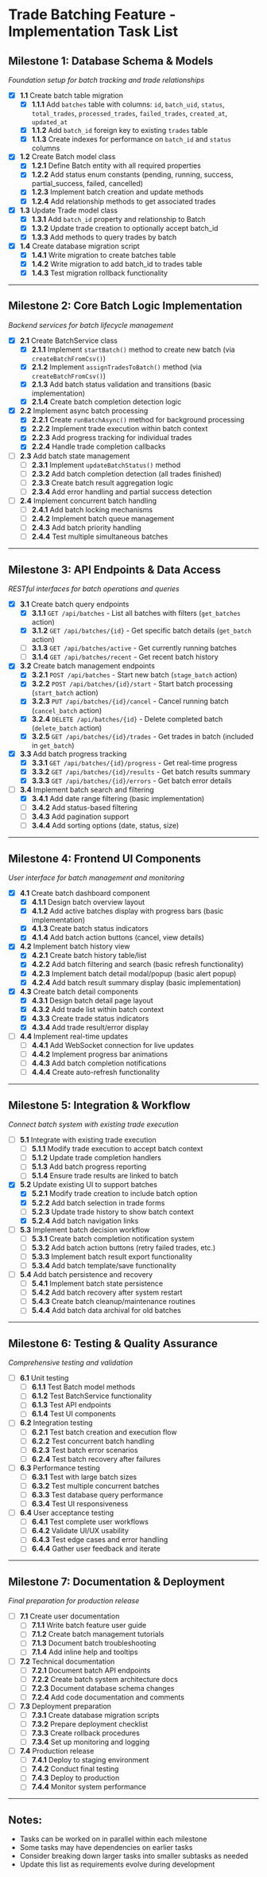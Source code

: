 # **Trade Batching Feature - Implementation Task List**

## **Milestone 1: Database Schema & Models** 
*Foundation setup for batch tracking and trade relationships*

- [x] **1.1** Create batch table migration
  - [x] **1.1.1** Add `batches` table with columns: `id`, `batch_uid`, `status`, `total_trades`, `processed_trades`, `failed_trades`, `created_at`, `updated_at`
  - [x] **1.1.2** Add `batch_id` foreign key to existing `trades` table
  - [x] **1.1.3** Create indexes for performance on `batch_id` and `status` columns

- [x] **1.2** Create Batch model class
  - [x] **1.2.1** Define Batch entity with all required properties
  - [x] **1.2.2** Add status enum constants (pending, running, success, partial_success, failed, cancelled)
  - [x] **1.2.3** Implement batch creation and update methods
  - [x] **1.2.4** Add relationship methods to get associated trades

- [x] **1.3** Update Trade model class
  - [x] **1.3.1** Add `batch_id` property and relationship to Batch
  - [x] **1.3.2** Update trade creation to optionally accept batch_id
  - [x] **1.3.3** Add methods to query trades by batch

- [x] **1.4** Create database migration script
  - [x] **1.4.1** Write migration to create batches table
  - [x] **1.4.2** Write migration to add batch_id to trades table
  - [x] **1.4.3** Test migration rollback functionality

---

## **Milestone 2: Core Batch Logic Implementation**
*Backend services for batch lifecycle management*

- [x] **2.1** Create BatchService class
  - [x] **2.1.1** Implement `startBatch()` method to create new batch (via `createBatchFromCsv()`)
  - [x] **2.1.2** Implement `assignTradesToBatch()` method (via `createBatchFromCsv()`)
  - [x] **2.1.3** Add batch status validation and transitions (basic implementation)
  - [x] **2.1.4** Create batch completion detection logic

- [x] **2.2** Implement async batch processing
  - [x] **2.2.1** Create `runBatchAsync()` method for background processing
  - [x] **2.2.2** Implement trade execution within batch context
  - [x] **2.2.3** Add progress tracking for individual trades
  - [x] **2.2.4** Handle trade completion callbacks

- [ ] **2.3** Add batch state management
  - [ ] **2.3.1** Implement `updateBatchStatus()` method
  - [ ] **2.3.2** Add batch completion detection (all trades finished)
  - [ ] **2.3.3** Create batch result aggregation logic
  - [ ] **2.3.4** Add error handling and partial success detection

- [ ] **2.4** Implement concurrent batch handling
  - [ ] **2.4.1** Add batch locking mechanisms
  - [ ] **2.4.2** Implement batch queue management
  - [ ] **2.4.3** Add batch priority handling
  - [ ] **2.4.4** Test multiple simultaneous batches

---

## **Milestone 3: API Endpoints & Data Access**
*RESTful interfaces for batch operations and queries*

- [x] **3.1** Create batch query endpoints
  - [x] **3.1.1** `GET /api/batches` - List all batches with filters (`get_batches` action)
  - [x] **3.1.2** `GET /api/batches/{id}` - Get specific batch details (`get_batch` action)
  - [ ] **3.1.3** `GET /api/batches/active` - Get currently running batches
  - [ ] **3.1.4** `GET /api/batches/recent` - Get recent batch history

- [x] **3.2** Create batch management endpoints
  - [x] **3.2.1** `POST /api/batches` - Start new batch (`stage_batch` action)
  - [x] **3.2.2** `POST /api/batches/{id}/start` - Start batch processing (`start_batch` action)
  - [x] **3.2.3** `PUT /api/batches/{id}/cancel` - Cancel running batch (`cancel_batch` action)
  - [x] **3.2.4** `DELETE /api/batches/{id}` - Delete completed batch (`delete_batch` action)
  - [x] **3.2.5** `GET /api/batches/{id}/trades` - Get trades in batch (included in `get_batch`)

- [x] **3.3** Add batch progress tracking
  - [x] **3.3.1** `GET /api/batches/{id}/progress` - Get real-time progress
  - [x] **3.3.2** `GET /api/batches/{id}/results` - Get batch results summary
  - [x] **3.3.3** `GET /api/batches/{id}/errors` - Get batch error details

- [ ] **3.4** Implement batch search and filtering
  - [x] **3.4.1** Add date range filtering (basic implementation)
  - [ ] **3.4.2** Add status-based filtering
  - [ ] **3.4.3** Add pagination support
  - [ ] **3.4.4** Add sorting options (date, status, size)

---

## **Milestone 4: Frontend UI Components**
*User interface for batch management and monitoring*

- [x] **4.1** Create batch dashboard component
  - [x] **4.1.1** Design batch overview layout
  - [x] **4.1.2** Add active batches display with progress bars (basic implementation)
  - [x] **4.1.3** Create batch status indicators
  - [x] **4.1.4** Add batch action buttons (cancel, view details)

- [x] **4.2** Implement batch history view
  - [x] **4.2.1** Create batch history table/list
  - [x] **4.2.2** Add batch filtering and search (basic refresh functionality)
  - [x] **4.2.3** Implement batch detail modal/popup (basic alert popup)
  - [x] **4.2.4** Add batch result summary display (basic implementation)

- [x] **4.3** Create batch detail components
  - [x] **4.3.1** Design batch detail page layout
  - [x] **4.3.2** Add trade list within batch context
  - [x] **4.3.3** Create trade status indicators
  - [x] **4.3.4** Add trade result/error display

- [ ] **4.4** Implement real-time updates
  - [ ] **4.4.1** Add WebSocket connection for live updates
  - [ ] **4.4.2** Implement progress bar animations
  - [ ] **4.4.3** Add batch completion notifications
  - [ ] **4.4.4** Create auto-refresh functionality

---

## **Milestone 5: Integration & Workflow**
*Connect batch system with existing trade execution*

- [ ] **5.1** Integrate with existing trade execution
  - [ ] **5.1.1** Modify trade execution to accept batch context
  - [ ] **5.1.2** Update trade completion handlers
  - [ ] **5.1.3** Add batch progress reporting
  - [ ] **5.1.4** Ensure trade results are linked to batch

- [x] **5.2** Update existing UI to support batches
  - [x] **5.2.1** Modify trade creation to include batch option
  - [x] **5.2.2** Add batch selection in trade forms
  - [ ] **5.2.3** Update trade history to show batch context
  - [x] **5.2.4** Add batch navigation links

- [ ] **5.3** Implement batch decision workflow
  - [ ] **5.3.1** Create batch completion notification system
  - [ ] **5.3.2** Add batch action buttons (retry failed trades, etc.)
  - [ ] **5.3.3** Implement batch result export functionality
  - [ ] **5.3.4** Add batch template/save functionality

- [ ] **5.4** Add batch persistence and recovery
  - [ ] **5.4.1** Implement batch state persistence
  - [ ] **5.4.2** Add batch recovery after system restart
  - [ ] **5.4.3** Create batch cleanup/maintenance routines
  - [ ] **5.4.4** Add batch data archival for old batches

---

## **Milestone 6: Testing & Quality Assurance**
*Comprehensive testing and validation*

- [ ] **6.1** Unit testing
  - [ ] **6.1.1** Test Batch model methods
  - [ ] **6.1.2** Test BatchService functionality
  - [ ] **6.1.3** Test API endpoints
  - [ ] **6.1.4** Test UI components

- [ ] **6.2** Integration testing
  - [ ] **6.2.1** Test batch creation and execution flow
  - [ ] **6.2.2** Test concurrent batch handling
  - [ ] **6.2.3** Test batch error scenarios
  - [ ] **6.2.4** Test batch recovery after failures

- [ ] **6.3** Performance testing
  - [ ] **6.3.1** Test with large batch sizes
  - [ ] **6.3.2** Test multiple concurrent batches
  - [ ] **6.3.3** Test database query performance
  - [ ] **6.3.4** Test UI responsiveness

- [ ] **6.4** User acceptance testing
  - [ ] **6.4.1** Test complete user workflows
  - [ ] **6.4.2** Validate UI/UX usability
  - [ ] **6.4.3** Test edge cases and error handling
  - [ ] **6.4.4** Gather user feedback and iterate

---

## **Milestone 7: Documentation & Deployment**
*Final preparation for production release*

- [ ] **7.1** Create user documentation
  - [ ] **7.1.1** Write batch feature user guide
  - [ ] **7.1.2** Create batch management tutorials
  - [ ] **7.1.3** Document batch troubleshooting
  - [ ] **7.1.4** Add inline help and tooltips

- [ ] **7.2** Technical documentation
  - [ ] **7.2.1** Document batch API endpoints
  - [ ] **7.2.2** Create batch system architecture docs
  - [ ] **7.2.3** Document database schema changes
  - [ ] **7.2.4** Add code documentation and comments

- [ ] **7.3** Deployment preparation
  - [ ] **7.3.1** Create database migration scripts
  - [ ] **7.3.2** Prepare deployment checklist
  - [ ] **7.3.3** Create rollback procedures
  - [ ] **7.3.4** Set up monitoring and logging

- [ ] **7.4** Production release
  - [ ] **7.4.1** Deploy to staging environment
  - [ ] **7.4.2** Conduct final testing
  - [ ] **7.4.3** Deploy to production
  - [ ] **7.4.4** Monitor system performance

---

## **Notes:**
- Tasks can be worked on in parallel within each milestone
- Some tasks may have dependencies on earlier tasks
- Consider breaking down larger tasks into smaller subtasks as needed
- Update this list as requirements evolve during development
